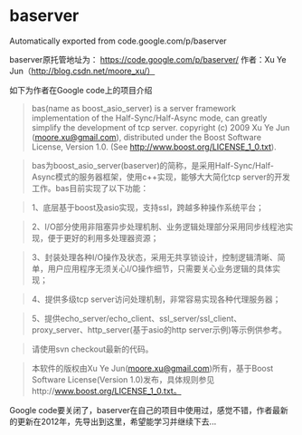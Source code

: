 # baserver
Automatically exported from code.google.com/p/baserver

baserver原托管地址为： https://code.google.com/p/baserver/
作者：Xu Ye Jun（http://blog.csdn.net/moore_xu/）

如下为作者在Google code上的项目介绍

> bas(name as boost_asio_server) is a server framework implementation of the Half-Sync/Half-Async mode, can greatly simplify the development of tcp server. copyright (c) 2009 Xu Ye Jun (moore.xu@gmail.com), distributed under the Boost Software License, Version 1.0. (See http://www.boost.org/LICENSE_1_0.txt).

> bas为boost_asio_server(baserver)的简称，是采用Half-Sync/Half-Async模式的服务器框架，使用c++实现，能够大大简化tcp server的开发工作。bas目前实现了以下功能：

> 1、底层基于boost及asio实现，支持ssl，跨越多种操作系统平台；

> 2、I/O部分使用非阻塞异步处理机制、业务逻辑处理部分采用同步线程池实现，便于更好的利用多处理器资源；

> 3、封装处理各种I/O操作及状态，采用无共享锁设计，控制逻辑清晰、简单，用户应用程序无须关心I/O操作细节，只需要关心业务逻辑的具体实现；

> 4、提供多级tcp server访问处理机制，非常容易实现各种代理服务器；

> 5、提供echo_server/echo_client、ssl_server/ssl_client、proxy_server、http_server(基于asio的http server示例)等示例供参考。

> 请使用svn checkout最新的代码。

> 本软件的版权由Xu Ye Jun(moore.xu@gmail.com)所有，基于Boost Software License(Version 1.0)发布，具体规则参见http://www.boost.org/LICENSE_1_0.txt。

Google code要关闭了，baserver在自己的项目中使用过，感觉不错，作者最新的更新在2012年，先导出到这里，希望能学习并继续下去...
